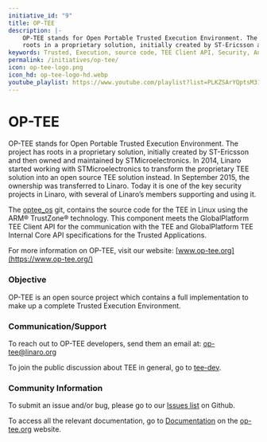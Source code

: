 ```yaml
---
initiative_id: "9"
title: OP-TEE
description: |-
    OP-TEE stands for Open Portable Trusted Execution Environment. The project has
    roots in a proprietary solution, initially created by ST-Ericsson and then ownedand maintained by STMicroelectronics.
keywords: Trusted, Execution, source code, TEE Client API, Security, Android, Linux, Arm
permalink: /initiatives/op-tee/
icon: op-tee-logo.png
icon_hd: op-tee-logo-hd.webp
youtube_playlist: https://www.youtube.com/playlist?list=PLKZSArYQptsM311TZC_fVQRDEUuE6anPo&playnext=1
---
```

# OP-TEE

OP-TEE stands for Open Portable Trusted Execution Environment. The project has
roots in a proprietary solution, initially created by ST-Ericsson and then owned
and maintained by STMicroelectronics. In 2014, Linaro started working with
STMicroelectronics to transform the proprietary TEE solution into an open source
TEE solution instead. In September 2015, the ownership was transferred to
Linaro. Today it is one of the key security projects in Linaro, with several of
Linaro’s members supporting and using it.

The [optee_os] git, contains the source code for the TEE in Linux using the ARM®
TrustZone® technology. This component meets the GlobalPlatform TEE Client API
for the communication with the TEE and GlobalPlatform TEE Internal Core API
specifications for the Trusted Applications.

For more information on OP-TEE, visit our website: [www.op-tee.org](https://www.op-tee.org/)

### Objective
OP-TEE is an open source project which contains a full implementation to make up
a complete Trusted Execution Environment.

### Communication/Support
To reach out to OP-TEE developers, send them an email at: op-tee@linaro.org

To join the public discussion about TEE in general, go to [tee-dev].

### Community Information
To submit an issue and/or bug, please go to our [Issues list] on Github.

To access all the relevant documentation, go to [Documentation] on the
[op-tee.org] website.

[Documentation]: https://www.op-tee.org/documentation/
[Issues list]: https://github.com/OP-TEE/optee_os/issues
[optee_os]: https://github.com/OP-TEE/optee_os
[tee-dev]: https://lists.linaro.org/mailman/admindb/tee-dev
[op-tee.org]: http://op-tee.org
